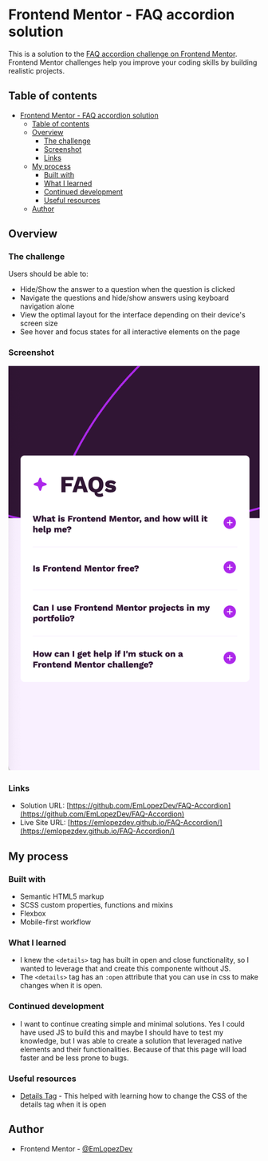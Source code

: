 # Frontend Mentor - FAQ accordion solution

This is a solution to the [FAQ accordion challenge on Frontend Mentor](https://www.frontendmentor.io/challenges/faq-accordion-wyfFdeBwBz). Frontend Mentor challenges help you improve your coding skills by building realistic projects.

## Table of contents

- [Frontend Mentor - FAQ accordion solution](#frontend-mentor---faq-accordion-solution)
  - [Table of contents](#table-of-contents)
  - [Overview](#overview)
    - [The challenge](#the-challenge)
    - [Screenshot](#screenshot)
    - [Links](#links)
  - [My process](#my-process)
    - [Built with](#built-with)
    - [What I learned](#what-i-learned)
    - [Continued development](#continued-development)
    - [Useful resources](#useful-resources)
  - [Author](#author)

## Overview

### The challenge

Users should be able to:

-   Hide/Show the answer to a question when the question is clicked
-   Navigate the questions and hide/show answers using keyboard navigation alone
-   View the optimal layout for the interface depending on their device's screen size
-   See hover and focus states for all interactive elements on the page

### Screenshot

![preview](./preview.png)

### Links

-   Solution URL: [https://github.com/EmLopezDev/FAQ-Accordion](https://github.com/EmLopezDev/FAQ-Accordion)
-   Live Site URL: [https://emlopezdev.github.io/FAQ-Accordion/](https://emlopezdev.github.io/FAQ-Accordion/)

## My process

### Built with

-   Semantic HTML5 markup
-   SCSS custom properties, functions and mixins
-   Flexbox
-   Mobile-first workflow

### What I learned

-   I knew the `<details>` tag has built in open and close functionality, so I wanted to leverage that and create this componente without JS.
-   The `<details>` tag has an `:open` attribute that you can use in css to make changes when it is open.

### Continued development

-   I want to continue creating simple and minimal solutions. Yes I could have used JS to build this and maybe I should have to test my knowledge, but I was able to create a solution that leveraged native elements and their functionalities. Because of that this page will load faster and be less prone to bugs.

### Useful resources

-   [Details Tag](https://developer.mozilla.org/en-US/docs/Web/HTML/Reference/Elements/details) - This helped with learning how to change the CSS of the details tag when it is open

## Author

-   Frontend Mentor - [@EmLopezDev](https://www.frontendmentor.io/profile/EmLopezDev)
